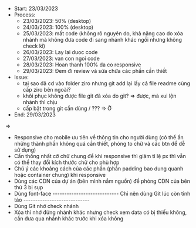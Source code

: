   <!--Ziro  -->
- Start: 23/03/2023
- Process:
    - 23/03/2023: 50% (desktop)
    - 24/03/2023: 100% (desktop)
    - 25/03/2023: mất code (không rõ nguyên do, khả năng cao do xóa nhánh mà không đưa code đi sang nhánh khác ngồi nhưng không check kĩ)
    - 26/03/2023: Lay lai duoc code
    - 27/03/2023: van con ngoi code
    - 28/03/2023: Hoan thanh 100% da co responsive
    - 29/03/2023: Đem đi review và sửa chữa các phần cần thiết 
- Issue:
  - tại sao đã cd vào folder ziro nhưng git add lại lấy cả file readme cùng cấp ziro bên ngoài?
  - khôi phục không được file git đã xóa do git? => được, mà xui lộn nhánh thì chịu
  - cấp bật trong git cần dùng / ??? => Ờ
- End: 29/03/2023

=> 
- Responsive cho mobile ưu tiên về thông tin cho người dùng (có thể ẩn những thành phần không quá cần thiết, phóng to chữ và các btn để dễ sử dụng)
- Cần thống nhất cỡ chữ chung để khi responsive thì giảm tỉ lệ px thì vẫn có thể thay đổi kích thước chữ cho phù hợp 
- Chú ý các khoảng cách của các phần (phần padding bao dung quanh hoặc container chung) khi responsive
- Dùng các CDN của dự án (bên mình nắm nguồn) đề phòng CDN của bên thứ 3 bị sụp
- Dùng font-face 
---------------------------- Chỉ nên dùng Git lúc còn tỉnh táo ----------------------------
- Dùng Git nhớ check nhánh
- Xóa thì nhớ đứng nhánh khác nhưng check xem data có bị thiếu không, cần đưa qua nhánh khác trước khi xóa không 



